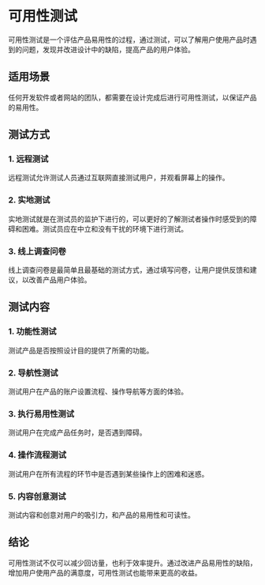 # 可用性测试
可用性测试是一个评估产品易用性的过程，通过测试，可以了解用户使用产品时遇到的问题，发现并改进设计中的缺陷，提高产品的用户体验。

## 适用场景
任何开发软件或者网站的团队，都需要在设计完成后进行可用性测试，以保证产品的易用性。

## 测试方式
### 1. 远程测试
远程测试允许测试人员通过互联网直接测试用户，并观看屏幕上的操作。

### 2. 实地测试
实地测试就是在测试员的监护下进行的，可以更好的了解测试者操作时感受到的障碍和困难。测试员应在中立和没有干扰的环境下进行测试。

### 3. 线上调查问卷
线上调查问卷是最简单且最基础的测试方式，通过填写问卷，让用户提供反馈和建议，以改善产品用户体验。

## 测试内容
### 1. 功能性测试
测试产品是否按照设计目的提供了所需的功能。

### 2. 导航性测试
测试用户在产品的账户设置流程、操作导航等方面的体验。

### 3. 执行易用性测试
测试用户在完成产品任务时，是否遇到障碍。

### 4. 操作流程测试
测试用户在所有流程的环节中是否遇到某些操作上的困难和迷惑。

### 5. 内容创意测试
测试内容和创意对用户的吸引力，和产品的易用性和可读性。

## 结论
可用性测试不仅可以减少回访量，也利于效率提升。通过改进产品易用性的缺陷，增加用户使用产品的满意度，可用性测试也能带来更高的收益。